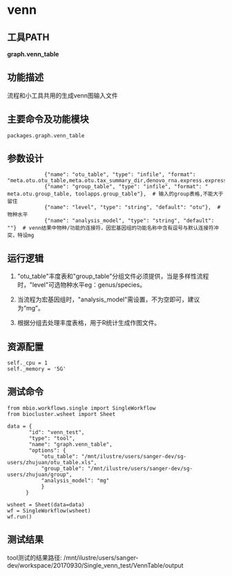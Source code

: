 venn
==========================


工具PATH
-----------
**graph.venn_table**


功能描述
-----------------------------------
流程和小工具共用的生成venn图输入文件


主要命令及功能模块
-----------------------------------
```
packages.graph.venn_table
```


参数设计
-----------------------------------
```
            {"name": "otu_table", "type": "infile", "format": "meta.otu.otu_table,meta.otu.tax_summary_dir,denovo_rna.express.express_matrix,toolapps.table"},
            {"name": "group_table", "type": "infile", "format": " meta.otu.group_table, toolapps.group_table"},  # 输入的group表格,不能大于留住
            {"name": "level", "type": "string", "default": "otu"},  # 物种水平
            {"name": "analysis_model", "type": "string", "default": ""}  # venn结果中物种/功能的连接符，因宏基因组的功能名称中含有逗号与默认连接符冲突，特设mg
```


运行逻辑
-----------------------------------
1. "otu_table"丰度表和"group_table"分组文件必须提供，当是多样性流程时，"level"可选物种水平eg：genus/species。

2. 当流程为宏基因组时，"analysis_model"需设置，不为空即可，建议为“mg”。

3. 根据分组去处理丰度表格，用于R统计生成作图文件。


资源配置
------------------------
```
self._cpu = 1
self._memory = '5G'
```

测试命令
-----------------------------------
```
from mbio.workflows.single import SingleWorkflow
from biocluster.wsheet import Sheet

data = {
       "id": "venn_test",
       "type": "tool",
       "name": "graph.venn_table",
       "options": {
           "otu_table": "/mnt/ilustre/users/sanger-dev/sg-users/zhujuan/otu_table.xls",
           "group_table": "/mnt/ilustre/users/sanger-dev/sg-users/zhujuan/group",
           "analysis_model": "mg"
           }
      }

wsheet = Sheet(data=data)
wf = SingleWorkflow(wsheet)
wf.run()
```


测试结果
-----------------------------------
tool测试的结果路径:
/mnt/ilustre/users/sanger-dev/workspace/20170930/Single_venn_test/VennTable/output